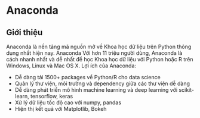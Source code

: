 
# Anaconda

## Giới thiệu
Anaconda là nền tảng mã nguồn mở về Khoa học dữ liệu trên Python thông dụng nhất hiện nay. Anaconda Với hơn 11 triệu người dùng, Anaconda là cách nhanh nhất và dễ nhất để học Khoa học dữ liệu với Python hoặc R trên Windows, Linux và Mac OS X. Lợi ích của Anaconda:

* Dễ dàng tải 1500+ packages về Python/R cho data science
* Quản lý thư viện, môi trường và dependency giữa các thư viện dễ dàng
* Dễ dàng phát triển mô hình machine learning và deep learning với scikit-learn, tensorflow, keras
* Xử lý dữ liệu tốc độ cao với numpy, pandas
* Hiện thị kết quả với Matplotlib, Bokeh
